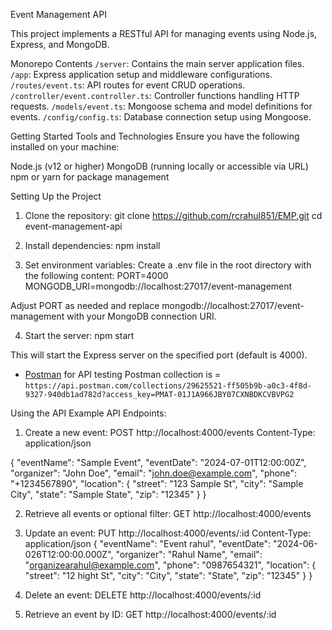 Event Management API

This project implements a RESTful API for managing events using Node.js, Express, and MongoDB.

Monorepo Contents
`/server`: Contains the main server application files.
`/app`: Express application setup and middleware configurations.
`/routes/event.ts`: API routes for event CRUD operations.
`/controller/event.controller.ts`: Controller functions handling HTTP requests.
`/models/event.ts`: Mongoose schema and model definitions for events.
`/config/config.ts`: Database connection setup using Mongoose.

Getting Started
Tools and Technologies
Ensure you have the following installed on your machine:

Node.js (v12 or higher)
MongoDB (running locally or accessible via URL)
npm or yarn for package management

Setting Up the Project

1. Clone the repository:
   git clone <https://github.com/rcrahul851/EMP.git>
   cd event-management-api

2. Install dependencies:
   npm install

3. Set environment variables:
   Create a .env file in the root directory with the following content:
   PORT=4000
   MONGODB_URI=mongodb://localhost:27017/event-management

Adjust PORT as needed and replace mongodb://localhost:27017/event-management with your MongoDB connection URI.

4. Start the server:
   npm start

This will start the Express server on the specified port (default is 4000).

- [Postman](https://www.postman.com/downloads) for API testing
  Postman collection is = `https://api.postman.com/collections/29625521-ff505b9b-a0c3-4f8d-9327-940db1ad782d?access_key=PMAT-01J1A966JBY07CXNBDKCVBVPG2`

Using the API
Example API Endpoints:

1. Create a new event:
   POST http://localhost:4000/events
   Content-Type: application/json

{
"eventName": "Sample Event",
"eventDate": "2024-07-01T12:00:00Z",
"organizer": "John Doe",
"email": "john.doe@example.com",
"phone": "+1234567890",
"location": {
"street": "123 Sample St",
"city": "Sample City",
"state": "Sample State",
"zip": "12345"
}
}

2. Retrieve all events or optional filter:
   GET http://localhost:4000/events

3. Update an event:
   PUT http://localhost:4000/events/:id
   Content-Type: application/json
   {
   "eventName": "Event rahul",
   "eventDate": "2024-06-026T12:00:00.000Z",
   "organizer": "Rahul Name",
   "email": "organizearahul@example.com",
   "phone": "0987654321",
   "location": {
   "street": "12 hight St",
   "city": "City",
   "state": "State",
   "zip": "12345"
   }
   }

4. Delete an event:
   DELETE http://localhost:4000/events/:id

5. Retrieve an event by ID:
   GET http://localhost:4000/events/:id
